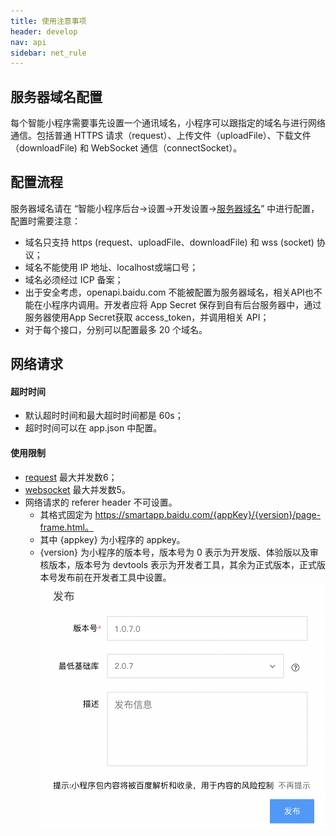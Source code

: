 ```yaml
---
title: 使用注意事项
header: develop
nav: api
sidebar: net_rule
---
```

## 服务器域名配置
每个智能小程序需要事先设置一个通讯域名，小程序可以跟指定的域名与进行网络通信。包括普通 HTTPS 请求（request）、上传文件（uploadFile）、下载文件（downloadFile) 和 WebSocket 通信（connectSocket）。
## 配置流程
服务器域名请在 “智能小程序后台->设置->开发设置-><a href="https://smartprogram.baidu.com/mappconsole/main/set?tabCur=1">服务器域名</a>” 中进行配置，配置时需要注意：
*    域名只支持 https (request、uploadFile、downloadFile) 和 wss (socket) 协议；
*    域名不能使用 IP 地址、localhost或端口号；
*    域名必须经过 ICP 备案；
*    出于安全考虑，openapi.baidu.com 不能被配置为服务器域名，相关API也不能在小程序内调用。开发者应将 App Secret 保存到自有后台服务器中，通过服务器使用App Secret获取 access_token，并调用相关 API；
*    对于每个接口，分别可以配置最多 20 个域名。
## 网络请求
#### 超时时间
* 默认超时时间和最大超时时间都是 60s；
* 超时时间可以在 app.json 中配置。
#### 使用限制  
* [request](https://smartprogram.baidu.com/docs/develop/api/net/request/) 最大并发数6；
* [websocket](https://smartprogram.baidu.com/docs/develop/api/net/websocket/) 最大并发数5。
* 网络请求的 referer header 不可设置。
    * 其格式固定为 https://smartapp.baidu.com/{appKey}/{version}/page-frame.html。
    * 其中 {appkey} 为小程序的 appkey。
    * {version} 为小程序的版本号，版本号为 0 表示为开发版、体验版以及审核版本，版本号为 devtools 表示为开发者工具，其余为正式版本，正式版本号发布前在开发者工具中设置。
    ![图片](../../../../img/min-swan-version.png)